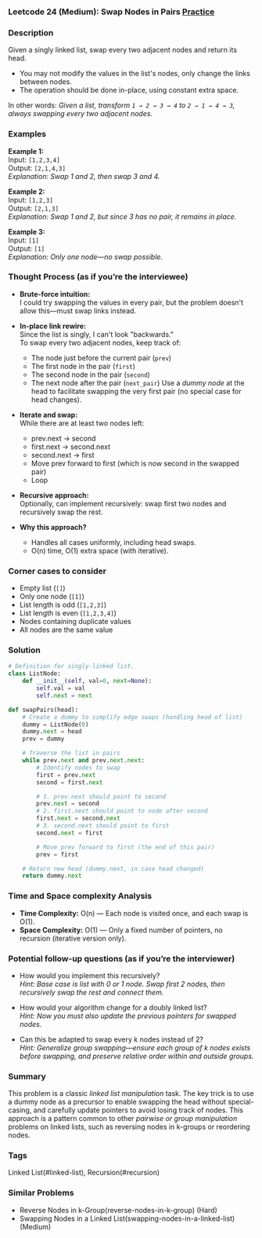 ### Leetcode 24 (Medium): Swap Nodes in Pairs [Practice](https://leetcode.com/problems/swap-nodes-in-pairs)

### Description  
Given a singly linked list, swap every two adjacent nodes and return its head.  
- You may not modify the values in the list's nodes, only change the links between nodes.
- The operation should be done in-place, using constant extra space.

In other words: *Given a list, transform `1 → 2 → 3 → 4` to `2 → 1 → 4 → 3`, always swapping every two adjacent nodes.*

### Examples  

**Example 1:**  
Input: `[1,2,3,4]`  
Output: `[2,1,4,3]`  
*Explanation: Swap 1 and 2, then swap 3 and 4.*

**Example 2:**  
Input: `[1,2,3]`  
Output: `[2,1,3]`  
*Explanation: Swap 1 and 2, but since 3 has no pair, it remains in place.*

**Example 3:**  
Input: `[1]`  
Output: `[1]`  
*Explanation: Only one node—no swap possible.*

### Thought Process (as if you’re the interviewee)  

- **Brute-force intuition:**  
  I could try swapping the values in every pair, but the problem doesn't allow this—must swap links instead.
  
- **In-place link rewire:**  
  Since the list is singly, I can't look "backwards."  
  To swap every two adjacent nodes, keep track of:
    - The node just before the current pair (`prev`)
    - The first node in the pair (`first`)
    - The second node in the pair (`second`)
    - The next node after the pair (`next_pair`)
  Use a *dummy node* at the head to facilitate swapping the very first pair (no special case for head changes).

- **Iterate and swap:**  
  While there are at least two nodes left:
    - prev.next → second
    - first.next → second.next
    - second.next → first
    - Move prev forward to first (which is now second in the swapped pair)
    - Loop

- **Recursive approach:**  
  Optionally, can implement recursively: swap first two nodes and recursively swap the rest.

- **Why this approach?**  
  - Handles all cases uniformly, including head swaps.
  - O(n) time, O(1) extra space (with iterative).

### Corner cases to consider  
- Empty list (`[]`)
- Only one node (`[1]`)
- List length is odd (`[1,2,3]`)
- List length is even (`[1,2,3,4]`)
- Nodes containing duplicate values  
- All nodes are the same value

### Solution

```python
# Definition for singly-linked list.
class ListNode:
    def __init__(self, val=0, next=None):
        self.val = val
        self.next = next

def swapPairs(head):
    # Create a dummy to simplify edge swaps (handling head of list)
    dummy = ListNode(0)
    dummy.next = head
    prev = dummy

    # Traverse the list in pairs
    while prev.next and prev.next.next:
        # Identify nodes to swap
        first = prev.next
        second = first.next

        # 1. prev.next should point to second
        prev.next = second
        # 2. first.next should point to node after second
        first.next = second.next
        # 3. second.next should point to first
        second.next = first

        # Move prev forward to first (the end of this pair)
        prev = first

    # Return new head (dummy.next, in case head changed)
    return dummy.next
```

### Time and Space complexity Analysis  

- **Time Complexity:** O(n) — Each node is visited once, and each swap is O(1).
- **Space Complexity:** O(1) — Only a fixed number of pointers, no recursion (iterative version only).

### Potential follow-up questions (as if you’re the interviewer)  

- How would you implement this recursively?  
  *Hint: Base case is list with 0 or 1 node. Swap first 2 nodes, then recursively swap the rest and connect them.*

- How would your algorithm change for a doubly linked list?  
  *Hint: Now you must also update the previous pointers for swapped nodes.*

- Can this be adapted to swap every k nodes instead of 2?  
  *Hint: Generalize group swapping—ensure each group of k nodes exists before swapping, and preserve relative order within and outside groups.*

### Summary
This problem is a classic *linked list manipulation* task. The key trick is to use a dummy node as a precursor to enable swapping the head without special-casing, and carefully update pointers to avoid losing track of nodes. This approach is a pattern common to other *pairwise or group manipulation* problems on linked lists, such as reversing nodes in k-groups or reordering nodes.

### Tags
Linked List(#linked-list), Recursion(#recursion)

### Similar Problems
- Reverse Nodes in k-Group(reverse-nodes-in-k-group) (Hard)
- Swapping Nodes in a Linked List(swapping-nodes-in-a-linked-list) (Medium)